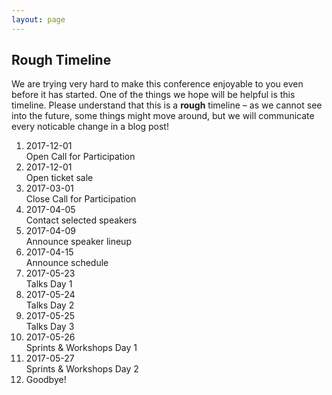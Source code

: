 ```yaml
---
layout: page
---
```


## Rough Timeline

We are trying very hard to make this conference enjoyable to you even before it
has started. One of the things we hope will be helpful is this timeline. Please
understand that this is a **rough** timeline – as we cannot see into the
future, some things might move around, but we will communicate every noticable
change in a blog post!

<ol class="timeline">
  <li><div class="timeline-bubble"></div><div class="timeline-content">
    <div class="date">
      2017-12-01
    </div>
    <div class="heading">
      Open Call for Participation
    </div>
  </div></li>
  <li><div class="timeline-bubble"></div><div class="timeline-content">
    <div class="date">
      2017-12-01
    </div>
    <div class="heading relevant">
      Open ticket sale
    </div>
  </div></li>
  <li><div class="timeline-bubble"></div><div class="timeline-content">
    <div class="date">
      2017-03-01
    </div>
    <div class="heading">
      Close Call for Participation
    </div>
  </div></li>
  <li><div class="timeline-bubble"></div><div class="timeline-content">
    <div class="date">
      2017-04-05
    </div>
    <div class="heading">
      Contact selected speakers
    </div>
  </div></li>
  <li><div class="timeline-bubble"></div><div class="timeline-content">
    <div class="date">
      2017-04-09
    </div>
    <div class="heading">
      Announce speaker lineup
    </div>
  </div></li>
  <li><div class="timeline-bubble"></div><div class="timeline-content">
    <div class="date relevant">
      2017-04-15
    </div>
    <div class="heading">
      Announce schedule
    </div>
  </div></li>
  <li><div class="timeline-bubble"></div><div class="timeline-content">
    <div class="date">
      2017-05-23
    </div>
    <div class="heading">
      Talks Day 1
    </div>
  </div></li>
  <li><div class="timeline-bubble"></div><div class="timeline-content">
    <div class="date">
      2017-05-24
    </div>
    <div class="heading">
      Talks Day 2
    </div>
  </div></li>
  <li><div class="timeline-bubble"></div><div class="timeline-content">
    <div class="date">
      2017-05-25
    </div>
    <div class="heading">
      Talks Day 3
    </div>
  </div></li>
  <li><div class="timeline-bubble"></div><div class="timeline-content">
    <div class="date">
      2017-05-26
    </div>
    <div class="heading">
      Sprints & Workshops Day 1
    </div>
  </div></li>
  <li><div class="timeline-bubble"></div><div class="timeline-content">
    <div class="date">
      2017-05-27
    </div>
    <div class="heading">
      Sprints & Workshops Day 2
    </div>
  </div></li>
  <li><div class="timeline-bubble"></div><div class="timeline-content">
    <div class="heading relevant">
      Goodbye!
    </div>
  </div></li>
</ol>
